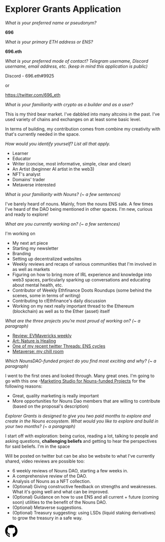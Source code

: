 <meta name="viewport" content="width=device-width,initial-scale=1">
<link rel="stylesheet" href="https://etheralpha.github.io/readme-themes/orange.css">

# Explorer Grants Application

  

*What is your preferred name or pseudonym?*

 **696** 

*What is your primary ETH address or ENS?*

  **696.eth**

*What is your preferred mode of contact? Telegram username, Discord username, email address, etc. (keep in mind this application is public)*

Discord - 696.eth#9925

or

https://twitter.com/696_eth

*What is your familiarity with crypto as a builder and as a user?*

This is my third bear market. I've dabbled into many altcoins in the past. I've used variety of chains and exchanges on at least some basic level. 

In terms of building, my contribution comes from combine my creativity with that's currently needed in the space.

*How would you identify yourself? List all that apply.*

* Learner
* Educator
* Writer (concise, most informative, simple, clear and clean)
* An Artist (beginner AI artist in the web3) 
* NFT's analyst
* Domains' trader
* Metaverse interested

*What is your familiarity with Nouns? (~ a few sentences)*

I've barely heard of nouns. Mainly, from the nouns ENS sale. A few times I've heard of the DAO being mentioned in other spaces. I'm new, curious and ready to explore! 

*What are you currently working on? (~ a few sentences)*

I'm working on
* My next art piece
* Starting my newsletter
* Branding
* Setting up decentralized websites
* Weekly reviews and recaps of various communities that I'm involved in as well as markets
* Figuring on how to bring more of IRL experience and knowledge into web3 spaces, particularly sparking up conversations and educating about mental health, etc.
* Contributor of Weekly Ethfinance Doots Roundups (some behind the scenes, some in terms of writing)
* Contributing to r/Ethfinance's daily discussion
* Working on my next really important thread to the Ethereum (blockchain) as well as to the Ether (asset) itself
  
*What are the three projects you’re most proud of working on? (~ a paragraph)*

* [Review: EVMavericks weekly](https://evmavericks-weekly.netlify.app/)
* [Art: Nature is Healing](https://opensea.io/collection/natureishealing)
* [One of my recent twitter Threads: ENS cycles](https://twitter.com/696_eth/status/1612207101627215872)
* [Metaverse: my chill room](https://oncyber.io/696)
  
*Which NounsDAO-funded project do you find most exciting and why? (~ a paragraph)*

I went to the first ones and looked through. Many great ones. I'm going to go with this one -[Marketing Studio for Nouns-funded Projects](https://nouns.wtf/vote/64) for the following reasons:
* Great, quality marketing is really important
* More opportunities for Nouns Dao members that are willing to contribute (based on the proposal's description)

*Explorer Grants is designed to give you two paid months to explore and create in the Nouns ecosystem. What would you like to explore and build in your two months? (~ a paragraph)*

I start off with exploration: being curios, reading a lot, talking to people and asking questions, **challenging beliefs** and getting to hear the perspectives for said beliefs. I'm in the space 

Will be posted on twitter but can be also be website to what I've currently shared, video reviews are possible too:
* 6 weekly reviews of Nouns DAO, starting a few weeks in.
* A comprehensive review of the DAO.
* Analysis of Nouns as a NFT collection.
* (Optional) Giving constructive feedback on strengths and weaknesses. What it's going well and what can be improved.
* (Optional) Guidance on how to use ENS and all current + future (coming soon) utilities to the benefit of the Nouns DAO. 
* (Optional) Metaverse suggestions.
* (Optional) Treasury suggesting: using LSDs (liquid staking derivatives) to grow the treasury in a safe way. 

<a id="github-link" href="https://github.com/etheralpha/evm-updates/" target="_blank">
  <svg height="40" width="40" aria-hidden="true" viewBox="0 0 16 16" version="1.1" width="32" data-view-component="true" class="octicon octicon-mark-github v-align-middle">
      <path fill-rule="evenodd" d="M8 0C3.58 0 0 3.58 0 8c0 3.54 2.29 6.53 5.47 7.59.4.07.55-.17.55-.38 0-.19-.01-.82-.01-1.49-2.01.37-2.53-.49-2.69-.94-.09-.23-.48-.94-.82-1.13-.28-.15-.68-.52-.01-.53.63-.01 1.08.58 1.23.82.72 1.21 1.87.87 2.33.66.07-.52.28-.87.51-1.07-1.78-.2-3.64-.89-3.64-3.95 0-.87.31-1.59.82-2.15-.08-.2-.36-1.02.08-2.12 0 0 .67-.21 2.2.82.64-.18 1.32-.27 2-.27.68 0 1.36.09 2 .27 1.53-1.04 2.2-.82 2.2-.82.44 1.1.16 1.92.08 2.12.51.56.82 1.27.82 2.15 0 3.07-1.87 3.75-3.65 3.95.29.25.54.73.54 1.48 0 1.07-.01 1.93-.01 2.2 0 .21.15.46.55.38A8.013 8.013 0 0016 8c0-4.42-3.58-8-8-8z"></path>
  </svg>
</a>


